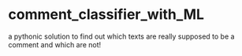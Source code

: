 # comment_classifier_with_ML
a pythonic solution to find out which texts are really supposed to be a comment and which are not!
